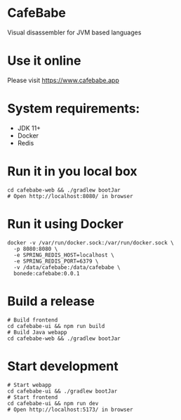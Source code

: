 # CafeBabe 
Visual disassembler for JVM based languages

# Use it online

Please visit https://www.cafebabe.app

# System requirements:
* JDK 11+
* Docker
* Redis

# Run it in you local box
```shell
cd cafebabe-web && ./gradlew bootJar
# Open http://localhost:8080/ in browser
```
# Run it using Docker
```shell
docker -v /var/run/docker.sock:/var/run/docker.sock \
  -p 8080:8080 \
  -e SPRING_REDIS_HOST=localhost \
  -e SPRING_REDIS_PORT=6379 \
  -v /data/cafebabe:/data/cafebabe \
  bonede:cafebabe:0.0.1
```


# Build a release
```shell
# Build frontend
cd cafebabe-ui && npm run build
# Build Java webapp
cd cafebabe-web && ./gradlew bootJar
```

# Start development
```shell
# Start webapp
cd cafebabe-ui && ./gradlew bootJar
# Start frontend
cd cafebabe-ui && npm run dev
# Open http://localhost:5173/ in browser
```







